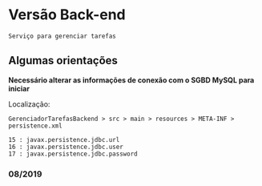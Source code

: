 # Versão Back-end

``` 
Serviço para gerenciar tarefas
```
## Algumas orientações

**Necessário alterar as informações de conexão com o SGBD MySQL para iniciar**

Localização:
```
GerenciadorTarefasBackend > src > main > resources > META-INF > persistence.xml

15 : javax.persistence.jdbc.url
16 : javax.persistence.jdbc.user
17 : javax.persistence.jdbc.password
```

### 08/2019
